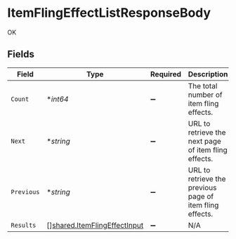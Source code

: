 # ItemFlingEffectListResponseBody

OK


## Fields

| Field                                                                               | Type                                                                                | Required                                                                            | Description                                                                         | Example                                                                             |
| ----------------------------------------------------------------------------------- | ----------------------------------------------------------------------------------- | ----------------------------------------------------------------------------------- | ----------------------------------------------------------------------------------- | ----------------------------------------------------------------------------------- |
| `Count`                                                                             | **int64*                                                                            | :heavy_minus_sign:                                                                  | The total number of item fling effects.                                             | 3                                                                                   |
| `Next`                                                                              | **string*                                                                           | :heavy_minus_sign:                                                                  | URL to retrieve the next page of item fling effects.                                | https://pokeapi.co/api/v2/item-fling-effect/?offset=20&limit=20                     |
| `Previous`                                                                          | **string*                                                                           | :heavy_minus_sign:                                                                  | URL to retrieve the previous page of item fling effects.                            |                                                                                     |
| `Results`                                                                           | [][shared.ItemFlingEffectInput](../../../pkg/models/shared/itemflingeffectinput.md) | :heavy_minus_sign:                                                                  | N/A                                                                                 |                                                                                     |